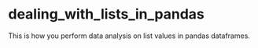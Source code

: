 # dealing_with_lists_in_pandas
This is how you perform data analysis on list values in pandas dataframes.

